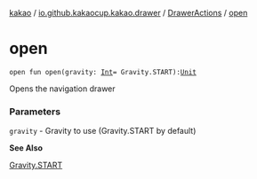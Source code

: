 [kakao](../../index.md) / [io.github.kakaocup.kakao.drawer](../index.md) / [DrawerActions](index.md) / [open](./open.md)

# open

`open fun open(gravity: `[`Int`](https://kotlinlang.org/api/latest/jvm/stdlib/kotlin/-int/index.html)` = Gravity.START): `[`Unit`](https://kotlinlang.org/api/latest/jvm/stdlib/kotlin/-unit/index.html)

Opens the navigation drawer

### Parameters

`gravity` - Gravity to use (Gravity.START by default)

**See Also**

[Gravity.START](https://developer.android.com/reference/android/view/Gravity.html#START)

